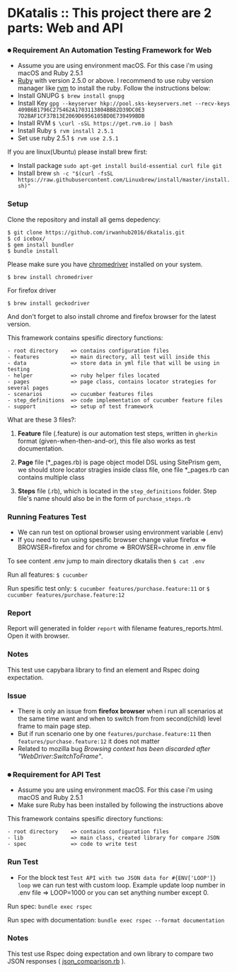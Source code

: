 # DKatalis :: This project there are 2 parts: Web and API

###  ⏺ Requirement An Automation Testing Framework for Web
* Assume you are using environment macOS. For this case i'm using macOS and Ruby 2.5.1
* [Ruby](https://www.ruby-lang.org/en/) with version 2.5.0 or above. I recommend to use ruby version manager like [rvm](https://rvm.io/) to install the ruby. Follow the instructions below:
* Install GNUPG `$ brew install gnupg`
* Install Key `gpg --keyserver hkp://pool.sks-keyservers.net --recv-keys 409B6B1796C275462A1703113804BB82D39DC0E3 7D2BAF1CF37B13E2069D6956105BD0E739499BDB`
* Install RVM `$ \curl -sSL https://get.rvm.io | bash`
* Install Ruby `$ rvm install 2.5.1`
* Set use ruby 2.5.1 `$ rvm use 2.5.1`

If you are linux(Ubuntu) please install brew first:
* Install package `sudo apt-get install build-essential curl file git`
* Install brew `sh -c "$(curl -fsSL https://raw.githubusercontent.com/Linuxbrew/install/master/install.sh)"`

### Setup
Clone the repository and install all gems depedency:
```shell
$ git clone https://github.com/irwanhub2016/dkatalis.git
$ cd icebox/
$ gem install bundler
$ bundle install
```
Please make sure you have [chromedriver](https://sites.google.com/a/chromium.org/chromedriver/) installed on your system.

`$ brew install chromedriver`

For firefox driver

`$ brew install geckodriver`

And don't forget to also install chrome and firefox browser for the latest version.

This framework contains spesific directory functions:
```
- root directory    => contains configuration files
- features          => main directory, all test will inside this
- data              => store data in yml file that will be using in testing
- helper            => ruby helper files located
- pages             => page class, contains locator strategies for several pages
- scenarios         => cucumber features files
- step_definitions  => code implementation of cucumber feature files
- support           => setup of test framework
```

What are these 3 files?:

1. **Feature** file (.feature) is our automation test steps, written in `gherkin` format (given-when-then-and-or), this file also works as test documentation. 

2. **Page**  file (*_pages.rb) is page object model DSL using SitePrism gem, we should store locator stragies inside class file, one file *_pages.rb can contains multiple class

3. **Steps** file (.rb), which is located in the `step_definitions` folder. Step file's name should also be in the form of `purchase_steps.rb`


### Running Features Test
* We can run test on optional browser using environment variable (.env)
* If you need to run using spesific browser change value firefox => BROWSER=firefox and for chrome => BROWSER=chrome in .env file

To see content .env jump to main directory dkatalis then `$ cat .env`

Run all features: `$ cucumber`

Run spesific test only: `$ cucumber features/purchase.feature:11` or `$ cucumber features/purchase.feature:12`

### Report

Report will generated in folder `report` with filename features_reports.html. Open it with browser.

### Notes
This test use capybara library to find an element and Rspec doing expectation.

### Issue
* There is only an issue from **firefox browser** when i run all scenarios at the same time want and when to switch from from second(child) level frame to main page step.
* But if run scenario one by one `features/purchase.feature:11` then `features/purchase.feature:12` it does not matter
* Related to mozilla bug _Browsing context has been discarded after "WebDriver:SwitchToFrame"_.  

### ⏺ Requirement for API Test
* Assume you are using environment macOS. For this case i'm using macOS and Ruby 2.5.1
* Make sure Ruby has been installed by following the instructions above

This framework contains spesific directory functions:
```
- root directory    => contains configuration files
- lib               => main class, created library for compare JSON
- spec              => code to write test
```

### Run Test
* For the block test `Test API with two JSON data for #{ENV['LOOP']} loop` we can run test  with custom loop. Example update loop number in .env file => LOOP=1000 or you can set anything number except 0.

Run spec: `bundle exec rspec`

Run spec with documentation: `bundle exec rspec --format documentation`

### Notes
This test use Rspec doing expectation and own library to compare two JSON responses ( [json_comparison.rb](https://github.com/irwanhub2016/dkatalis/blob/main/API/lib/json_comparison.rb) ).
